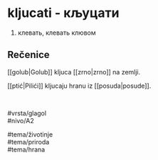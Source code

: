 # kljucati - кљуцати

1. клевать, клевать клювом  

## Rečenice

[[golub|Golub]] kljuca [[zrno|zrno]] na zemlji.  

[[ptić|Pilići]] kljucaju hranu iz [[posuda|posude]].  

<br>

#vrsta/glagol  
#nivo/A2  

#tema/životinje  
#tema/priroda  
#tema/hrana  
